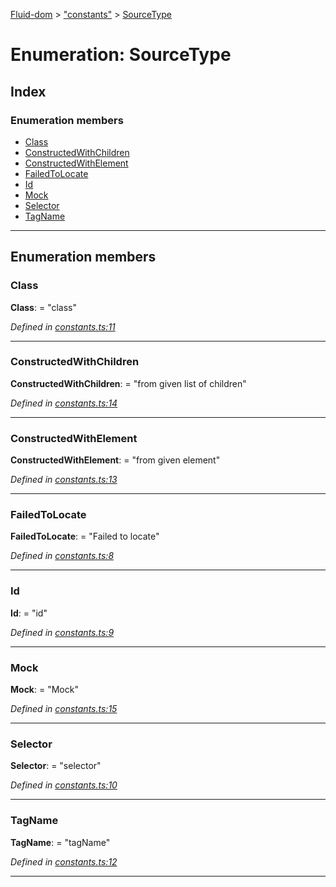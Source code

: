 [Fluid-dom](../README.md) > ["constants"](../modules/_constants_.md) > [SourceType](../enums/_constants_.sourcetype.md)

# Enumeration: SourceType

## Index

### Enumeration members

* [Class](_constants_.sourcetype.md#class)
* [ConstructedWithChildren](_constants_.sourcetype.md#constructedwithchildren)
* [ConstructedWithElement](_constants_.sourcetype.md#constructedwithelement)
* [FailedToLocate](_constants_.sourcetype.md#failedtolocate)
* [Id](_constants_.sourcetype.md#id)
* [Mock](_constants_.sourcetype.md#mock)
* [Selector](_constants_.sourcetype.md#selector)
* [TagName](_constants_.sourcetype.md#tagname)

---

## Enumeration members

<a id="class"></a>

###  Class

**Class**:  = "class"

*Defined in [constants.ts:11](https://github.com/WazzaMo/fluid-dom/blob/0ae4ee4/src/constants.ts#L11)*

___
<a id="constructedwithchildren"></a>

###  ConstructedWithChildren

**ConstructedWithChildren**:  = "from given list of children"

*Defined in [constants.ts:14](https://github.com/WazzaMo/fluid-dom/blob/0ae4ee4/src/constants.ts#L14)*

___
<a id="constructedwithelement"></a>

###  ConstructedWithElement

**ConstructedWithElement**:  = "from given element"

*Defined in [constants.ts:13](https://github.com/WazzaMo/fluid-dom/blob/0ae4ee4/src/constants.ts#L13)*

___
<a id="failedtolocate"></a>

###  FailedToLocate

**FailedToLocate**:  = "Failed to locate"

*Defined in [constants.ts:8](https://github.com/WazzaMo/fluid-dom/blob/0ae4ee4/src/constants.ts#L8)*

___
<a id="id"></a>

###  Id

**Id**:  = "id"

*Defined in [constants.ts:9](https://github.com/WazzaMo/fluid-dom/blob/0ae4ee4/src/constants.ts#L9)*

___
<a id="mock"></a>

###  Mock

**Mock**:  = "Mock"

*Defined in [constants.ts:15](https://github.com/WazzaMo/fluid-dom/blob/0ae4ee4/src/constants.ts#L15)*

___
<a id="selector"></a>

###  Selector

**Selector**:  = "selector"

*Defined in [constants.ts:10](https://github.com/WazzaMo/fluid-dom/blob/0ae4ee4/src/constants.ts#L10)*

___
<a id="tagname"></a>

###  TagName

**TagName**:  = "tagName"

*Defined in [constants.ts:12](https://github.com/WazzaMo/fluid-dom/blob/0ae4ee4/src/constants.ts#L12)*

___

